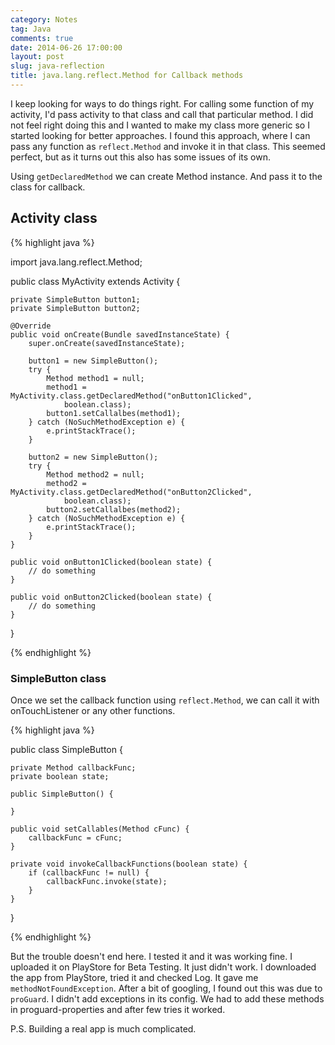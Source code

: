 ```yaml
---
category: Notes
tag: Java
comments: true
date: 2014-06-26 17:00:00
layout: post
slug: java-reflection
title: java.lang.reflect.Method for Callback methods
---
```


I keep looking for ways to do things right. For calling some function of my activity, I'd pass activity to that class and call that particular method. I did not feel right doing this and I wanted to make my class more generic so I started looking for better approaches. I found this approach, where I can pass any function as `reflect.Method` and invoke it in that class. This seemed perfect, but as it turns out this also has some issues of its own.

Using `getDeclaredMethod` we can create Method instance. And pass it to the class for callback.

## Activity class

{% highlight java %}

import java.lang.reflect.Method;

public class MyActivity extends Activity {
    
    private SimpleButton button1;
    private SimpleButton button2;

    @Override
    public void onCreate(Bundle savedInstanceState) {
        super.onCreate(savedInstanceState);

        button1 = new SimpleButton();
        try {
            Method method1 = null;
            method1 = MyActivity.class.getDeclaredMethod("onButton1Clicked",
                boolean.class);
            button1.setCallalbes(method1);
        } catch (NoSuchMethodException e) {
            e.printStackTrace();
        }

        button2 = new SimpleButton();
        try {
            Method method2 = null;
            method2 = MyActivity.class.getDeclaredMethod("onButton2Clicked", 
                boolean.class);
            button2.setCallalbes(method2);
        } catch (NoSuchMethodException e) {
            e.printStackTrace();
        }
    }

    public void onButton1Clicked(boolean state) {
        // do something
    }

    public void onButton2Clicked(boolean state) {
        // do something
    }

}

{% endhighlight %}

### SimpleButton class

Once we set the callback function using `reflect.Method`, we can call it with onTouchListener or any other functions.

{% highlight java %}

public class SimpleButton {
    
    private Method callbackFunc;
    private boolean state;

    public SimpleButton() {

    }

    public void setCallables(Method cFunc) {
        callbackFunc = cFunc;
    }

    private void invokeCallbackFunctions(boolean state) {
        if (callbackFunc != null) {
            callbackFunc.invoke(state);
        }
    }
}

{% endhighlight %}

But the trouble doesn't end here. I tested it and it was working fine. I uploaded it on PlayStore for Beta Testing. It just didn't work. I downloaded the app from PlayStore, tried it and checked Log. It gave me `methodNotFoundException`. After a bit of googling, I found out this was due to `proGuard`. I didn't add exceptions in its config. We had to add these methods in proguard-properties and after few tries it worked.

P.S. Building a real app is much complicated.